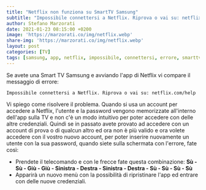 ```yaml
---
title: "Netflix non funziona su SmartTV Samsung"
subtitle: "Impossibile connettersi a Netflix. Riprova o vai su: netflix.com/help"
author: Stefano Marzorati
date: 2021-01-23 08:15:00 +0200
image: 'https://marzorati.co/img/netflix.webp'
share-img: 'https://marzorati.co/img/netflix.webp'
layout: post
categories: [TV]
tags: [samsung, app, netflix, impossibile, connettersi, errore, smarttv]
---
```

Se avete una Smart TV Samsung e avviando l'app di Netflix vi compare il messaggio di errore:   

	Impossibile connettersi a Netflix. Riprova o vai su: netflix.com/help
	
Vi spiego come risolvere il problema.
Quando si usa un account per accedere a Netflix, l'utente e la password vengono memorizzate all'interno dell'app sulla TV e non c'è un modo intuitivo per poter accedere con delle altre credenziali.
Quindi se in passato avete provato ad accedere con un account di prova o di qualcun altro ed ora non è più valido e ora volete accedere con il vostro nuovo account, per poter inserire nuovamente un utente con la sua password, quando siete sulla schermata con l'errore, fate così:   

- Prendete il telecomando e con le frecce fate questa combinazione: **Sù - Sù - Giù - Giù - Sinistra - Destra - Sinistra - Destra - Sù - Sù - Sù - Sù**
- Apparirà un nuovo menù con la possibilità di ripristinare l'app ed entrare con delle nuove credenziali.